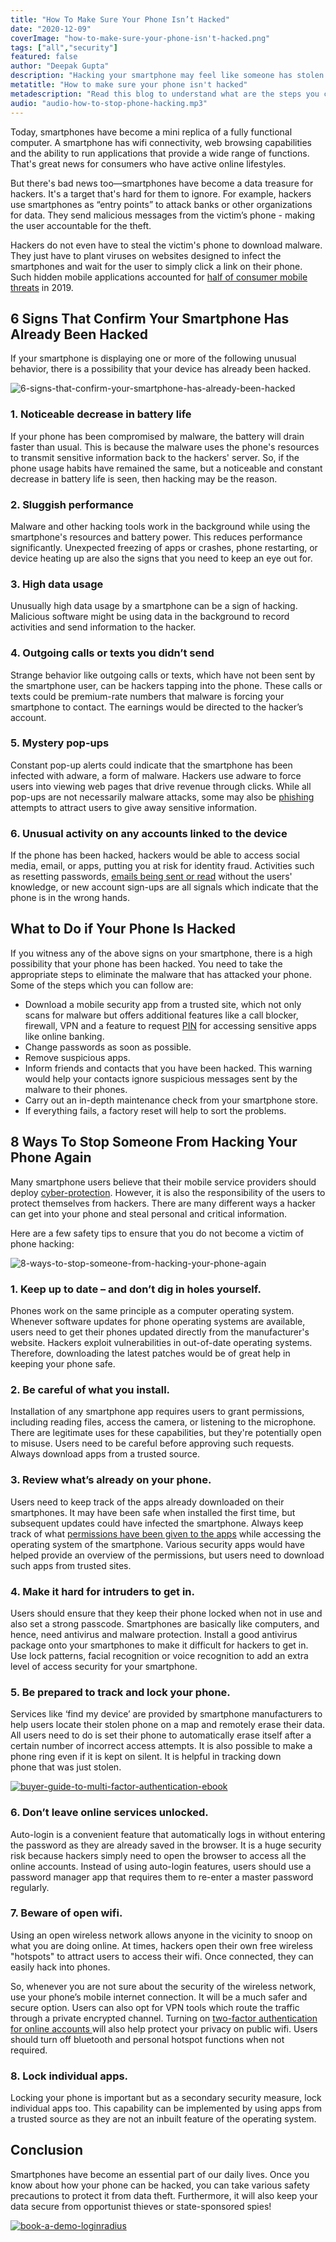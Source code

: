 ```yaml
---
title: "How To Make Sure Your Phone Isn’t Hacked"
date: "2020-12-09"
coverImage: "how-to-make-sure-your-phone-isn't-hacked.png"
tags: ["all","security"]
featured: false 
author: "Deepak Gupta"
description: "Hacking your smartphone may feel like someone has stolen your home. Go through this checklist to protect your phone from being hacked."
metatitle: "How to make sure your phone isn't hacked"
metadescription: "Read this blog to understand what are the steps you can take in order to avoid your phone from being hacked by cybercriminals."
audio: "audio-how-to-stop-phone-hacking.mp3"
---
```


Today, smartphones have become a mini replica of a fully functional computer. A smartphone has wifi connectivity, web browsing capabilities and the ability to run applications that provide a wide range of functions. That's great news for consumers who have active online lifestyles.

But there's bad news too—smartphones have become a data treasure for hackers. It's a target that's hard for them to ignore. For example, hackers use smartphones as “entry points” to attack banks or other organizations for data. They send malicious messages from the victim’s phone - making the user accountable for the theft.

Hackers do not even have to steal the victim's phone to download malware. They just have to plant viruses on websites designed to infect the smartphones and wait for the user to simply click a link on their phone. Such hidden mobile applications accounted for [half of consumer mobile threats](https://www.mcafee.com/content/dam/consumer/en-us/docs/2020-Mobile-Threat-Report.pdf) in 2019.  


## 6 Signs That Confirm Your Smartphone Has Already Been Hacked

If your smartphone is displaying one or more of the following unusual behavior, there is a possibility that your device has already been hacked.


![6-signs-that-confirm-your-smartphone-has-already-been-hacked](6-signs-that-confirm-your-smartphone-has-already-been-hacked.png)


### 1. Noticeable decrease in battery life

If your phone has been compromised by malware, the battery will drain faster than usual. This is because the malware uses the phone's resources to transmit sensitive information back to the hackers' server. So, if the phone usage habits have remained the same, but a noticeable and constant decrease in battery life is seen, then hacking may be the reason. 


### 2. Sluggish performance

Malware and other hacking tools work in the background while using the smartphone's resources and battery power. This reduces performance significantly. Unexpected freezing of apps or crashes, phone restarting, or device heating up are also the signs that you need to keep an eye out for.


### 3. High data usage

Unusually high data usage by a smartphone can be a sign of hacking. Malicious software might be using data in the background to record activities and send information to the hacker.


### 4. Outgoing calls or texts you didn’t send

Strange behavior like outgoing calls or texts, which have not been sent by the smartphone user, can be hackers tapping into the phone.  These calls or texts could be premium-rate numbers that malware is forcing your smartphone to contact. The earnings would be directed to the hacker’s account. 


### 5. Mystery pop-ups

Constant pop-up alerts could indicate that the smartphone has been infected with adware, a form of malware. Hackers use adware to force users into viewing web pages that drive revenue through clicks. While all pop-ups are not necessarily malware attacks, some may also be [phishing](https://www.loginradius.com/blog/start-with-identity/2018/02/phishing-for-identity/) attempts to attract users to give away sensitive information.


### 6. Unusual activity on any accounts linked to the device

If the phone has been hacked, hackers would be able to access social media, email, or apps, putting you at risk for identity fraud. Activities such as resetting passwords, [emails being sent or read](https://www.loginradius.com/blog/start-with-identity/2020/12/what-to-do-when-email-hacked/) without the users' knowledge, or new account sign-ups are all signals which indicate that the phone is in the wrong hands. 


## What to Do if Your Phone Is Hacked

If you witness any of the above signs on your smartphone, there is a high possibility that your phone has been hacked. You need to take the appropriate steps to eliminate the malware that has attacked your phone. Some of the steps which you can follow are:


*   Download a mobile security app from a trusted site, which not only scans for malware but offers additional features like a call blocker, firewall, VPN and a feature to request [PIN](https://www.loginradius.com/blog/2020/04/loginradius-pin-based-authentication/) for accessing sensitive apps like online banking.
*   Change passwords as soon as possible.
*   Remove suspicious apps.
*   Inform friends and contacts that you have been hacked. This warning would help your contacts ignore suspicious messages sent by the malware to their phones.
*   Carry out an in-depth maintenance check from your smartphone store. 
*   If everything fails, a factory reset will help to sort the problems. 


## 8 Ways To Stop Someone From Hacking Your Phone Again

Many smartphone users believe that their mobile service providers should deploy [cyber-protection](https://www.loginradius.com/blog/start-with-identity/2019/10/cybersecurity-best-practices-for-enterprises/). However, it is also the responsibility of the users to protect themselves from hackers. There are many different ways a hacker can get into your phone and steal personal and critical information. 

Here are a few safety tips to ensure that you do not become a victim of phone hacking:


![8-ways-to-stop-someone-from-hacking-your-phone-again](8-ways-to-stop-someone-from-hacking-your-phone-again.png)


### 1.   Keep up to date – and don’t dig in holes yourself.

Phones work on the same principle as a computer operating system. Whenever software updates for phone operating systems are available, users need to get their phones updated directly from the manufacturer's website. Hackers exploit vulnerabilities in out-of-date operating systems. Therefore, downloading the latest patches would be of great help in keeping your phone safe. 


### 2.   Be careful of what you install.

Installation of any smartphone app requires users to grant permissions, including reading files, access the camera, or listening to the microphone. There are legitimate uses for these capabilities, but they're potentially open to misuse. Users need to be careful before approving such requests. Always download apps from a trusted source.


### 3.  Review what’s already on your phone.

Users need to keep track of the apps already downloaded on their smartphones. It may have been safe when installed the first time, but subsequent updates could have infected the smartphone. Always keep track of what [permissions have been given to the apps](https://www.loginradius.com/blog/start-with-identity/2020/08/securing-enterprise-mobile-apps/) while accessing the operating system of the smartphone. Various security apps would have helped provide an overview of the permissions, but users need to download such apps from trusted sites. 


### 4.   Make it hard for intruders to get in.

Users should ensure that they keep their phone locked when not in use and also set a strong passcode. Smartphones are basically like computers, and hence, need antivirus and malware protection. Install a good antivirus package onto your smartphones to make it difficult for hackers to get in.  Use lock patterns, facial recognition or voice recognition to add an extra level of access security for your smartphone.


### 5.   Be prepared to track and lock your phone.

Services like ‘find my device’ are provided by smartphone manufacturers to help users locate their stolen phone on a map and remotely erase their data. All users need to do is set their phone to automatically erase itself after a certain number of incorrect access attempts.  It is also possible to make a phone ring even if it is kept on silent. It is helpful in tracking down phone that was just stolen. 

[![buyer-guide-to-multi-factor-authentication-ebook](buyer-guide-to-multi-factor-authentication-ebook.png)](https://www.loginradius.com/resource/buyers-guide-to-multi-factor-authentication/)



### 6.   Don’t leave online services unlocked.

Auto-login is a convenient feature that automatically logs in without entering the password as they are already saved in the browser. It is a huge security risk because hackers simply need to open the browser to access all the online accounts. Instead of using auto-login features, users should use a password manager app that requires them to re-enter a master password regularly. 


### 7.   Beware of open wifi.

Using an open wireless network allows anyone in the vicinity to snoop on what you are doing online. At times, hackers open their own free wireless "hotspots" to attract users to access their wifi.  Once connected, they can easily hack into phones. 

So, whenever you are not sure about the security of the wireless network, use your phone’s mobile internet connection. It will be a much safer and secure option. Users can also opt for VPN tools which route the traffic through a private encrypted channel. Turning on [two-factor authentication for online accounts ](https://www.loginradius.com/blog/start-with-identity/2018/12/use-multi-factor-authentication-dont-cell-phone-access/)will also help protect your privacy on public wifi. Users should turn off bluetooth and personal hotspot functions when not required. 


### 8.   Lock individual apps.

Locking your phone is important but as a secondary security measure, lock individual apps too. This capability can be implemented by using apps from a trusted source as they are not an inbuilt feature of the operating system. 


## Conclusion

Smartphones have become an essential part of our daily lives. Once you know about how your phone can be hacked, you can take various safety precautions to protect it from data theft. Furthermore, it will also keep your data secure from opportunist thieves or state-sponsored spies!


[![book-a-demo-loginradius](book-a-demo-loginradius.png)](https://www.loginradius.com/book-a-demo/)
